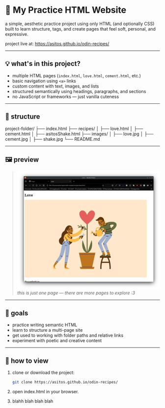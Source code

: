# 🐾 My Practice HTML Website

a simple, aesthetic practice project using only HTML (and optionally CSS)  
built to learn structure, tags, and create pages that feel soft, personal, and expressive.  

project live at: https://asitos.github.io/odin-recipes/

---

## 💡 what's in this project?

- multiple HTML pages (`index.html`, `love.html`, `cement.html`, etc.)
- basic navigation using `<a>` links
- custom content with text, images, and lists
- structured semantically using headings, paragraphs, and sections
- no JavaScript or frameworks — just vanilla cuteness

---

## 📁 structure
project-folder/
├── index.html
├── recipes/
│ ├── love.html
│ ├── cement.html
│ ├── asitosShake.html
├── images/
│ ├── love.jpg
│ ├── cement.jpg
│ ├── shake.jpg
└── README.md


---

## 🖼️ preview

> ![screenshot of the website](images/screenshot.png)  
> *this is just one page — there are more pages to explore :3*

---

## 🎯 goals

- practice writing semantic HTML
- learn to structure a multi-page site
- get used to working with folder paths and relative links
- experiment with poetic and creative content

---

## 🔧 how to view

1. clone or download the project:
   ```bash
   git clone https://asitos.github.io/odin-recipes/
   
2. open index.html in your browser.

3. blahh blah blah blah



